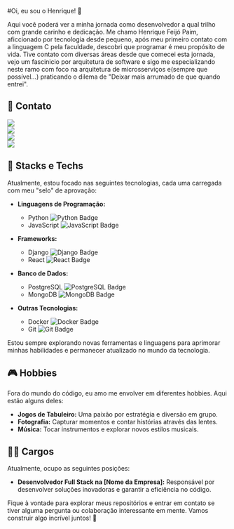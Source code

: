 
#Oi, eu sou o Henrique! 👋

Aqui você poderá ver a minha jornada como desenvolvedor a qual trilho com grande carinho e dedicação.
Me chamo Henrique Feijó Paim, aficcionado por tecnologia desde pequeno, após meu primeiro contato com a linguagem C pela faculdade, descobri que programar é meu propósito de vida.
Tive contato com diversas áreas desde que comecei esta jornada, vejo um fascinicio por arquitetura de software e sigo me especializando neste ramo com foco na arquitetura de microsserviços e(sempre que possível...) praticando o dilema de "Deixar mais arrumado de que quando entrei".
## 📧 Contato
<a href="https:www.linkedin.com/in/thementathenrik" target="_blank"><img loading="lazy" src="https://img.shields.io/badge/-LinkedIn-%230077B5?style=for-the-badge&logo=linkedin&logoColor=white" target="_blank"></a>   
<a href="mailto:henrique.paim01@edu.pucrs.br" target="_blank"><img loading="lazy" src="https://img.shields.io/badge/-Outlook-%230077B5?style=for-the-badge&logo=microsoft-outlook&logoColor=white" target="_blank"></a>   
<a href="https://discord.gg/the_mentat_henrique" target="_blank"><img loading="lazy" src="https://img.shields.io/badge/-Discord-%237289DA?style=for-the-badge&logo=discord&logoColor=white" target="_blank"></a>   
<a href="https://wa.me/551234567890" target="_blank"><img loading="lazy" src="https://img.shields.io/badge/WhatsApp-Chat-brightgreen?style=for-the-badge&logo=whatsapp&logoColor=white"></a>   

## 🥯 Stacks e Techs
Atualmente, estou focado nas seguintes tecnologias, cada uma carregada com meu "selo" de aprovação:

- **Linguagens de Programação:** 
  - Python ![Python Badge](https://img.shields.io/badge/Python-🥯-blue)
  - JavaScript ![JavaScript Badge](https://img.shields.io/badge/JavaScript-🥯-yellow)

- **Frameworks:** 
  - Django ![Django Badge](https://img.shields.io/badge/Django-🥯-green)
  - React ![React Badge](https://img.shields.io/badge/React-🥯-blue)

- **Banco de Dados:** 
  - PostgreSQL ![PostgreSQL Badge](https://img.shields.io/badge/PostgreSQL-🥯-blue)
  - MongoDB ![MongoDB Badge](https://img.shields.io/badge/MongoDB-🥯-green)

- **Outras Tecnologias:** 
  - Docker ![Docker Badge](https://img.shields.io/badge/Docker-🥯-blue)
  - Git ![Git Badge](https://img.shields.io/badge/Git-🥯-red)

Estou sempre explorando novas ferramentas e linguagens para aprimorar minhas habilidades e permanecer atualizado no mundo da tecnologia.

## 🎮 Hobbies
Fora do mundo do código, eu amo me envolver em diferentes hobbies. Aqui estão alguns deles:

- **Jogos de Tabuleiro:** Uma paixão por estratégia e diversão em grupo.
- **Fotografia:** Capturar momentos e contar histórias através das lentes.
- **Música:** Tocar instrumentos e explorar novos estilos musicais.

## 👨‍💻 Cargos
Atualmente, ocupo as seguintes posições:

- **Desenvolvedor Full Stack na [Nome da Empresa]:** Responsável por desenvolver soluções inovadoras e garantir a eficiência no código.

Fique à vontade para explorar meus repositórios e entrar em contato se tiver alguma pergunta ou colaboração interessante em mente. Vamos construir algo incrível juntos! 🚀
